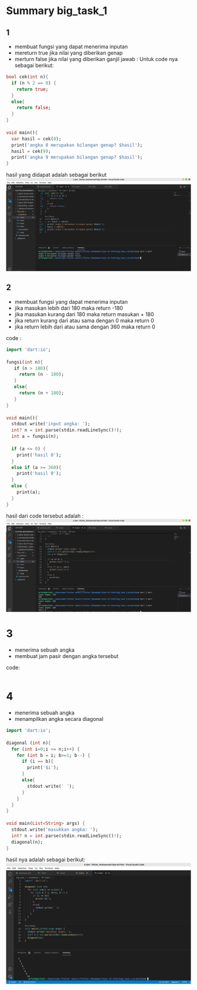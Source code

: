 # Summary big_task_1
## 1
- membuat fungsi yang dapat menerima inputan
- mereturn true jika nilai yang diberikan genap
- merturn false jika nilai yang diberikan ganjil
jawab :
Untuk code nya sebagai berikut:
```dart
bool cek(int n){
  if (n % 2 == 0) {
    return true;
  }
  else{
    return false;
  }
}

void main(){
  var hasil = cek(8);
  print('angka 8 merupakan bilangan genap? $hasil');
  hasil = cek(9);
  print('angka 9 merupakan bilangan genap? $hasil');
}
```
hasil yang didapat adalah sebagai berikut
![gambar 1](screenshots/1.png)

## 2
- membuat fungsi yang dapat menerima inputan
- jika masukan lebih dari 180 maka return -180
- jika masukan kurang dari 180 maka return masukan + 180
- jika return kurang dari atau sama dengan 0 maka return 0
- jika return lebih dari atau sama dengan 360 maka return 0

code :
```dart
import 'dart:io';

fungsi(int n){
   if (n > 180){
     return (n - 180);
   }
   else{
     return (n + 180);
   }
}

void main(){
  stdout.write('input angka: ');
  int? n = int.parse(stdin.readLineSync()!);
  int a = fungsi(n);

  if (a <= 0) {
    print('hasil 0');
  }
  else if (a >= 360){
    print('hasil 0');
  }
  else {
    print(a);
  }
}
```
hasil dari code tersebut adalah :
![gambar 2](screenshots/2.png)

# 3 
- menerima sebuah angka
- membuat jam pasir dengan angka tersebut

code:
```dart 

```

# 4 
- menerima sebuah angka
- menampilkan angka secara diagonal

```dart 
import 'dart:io';

diagonal (int n){
  for (int i=0;i <= n;i++) {
    for (int b = i; b>=1; b--) {
      if (i == b){
        print('$i');
      }
      else{
        stdout.write(' ');
      }
    }
  }
}

void main(List<String> args) {
  stdout.write('masukkan angka: ');
  int? n = int.parse(stdin.readLineSync()!);
  diagonal(n);  
}
```
hasil nya adalah sebagai berikut:
![gambar 4](screenshots/4.png)